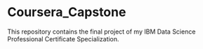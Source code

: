 # Coursera_Capstone
This repository contains the final project of my IBM Data Science Professional Certificate Specialization.
